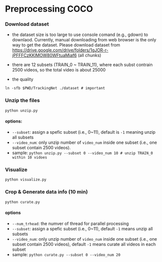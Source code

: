 # Preprocessing COCO

### Download dataset

- the dataset size is too large to use console comand (e.g., gdown) to downlaod. Currently, manual downloading from web browser is the only way to get the dataset. Please download dataset from https://drive.google.com/drive/folders/1gJOR-r-jPFFFCzKKlMOW80WFtuaMiaf6 (all chunks)

- there are 12 subsets (TRAIN_0 ~ TRAIN_11), where each subst contrain 2500 videos, so the total video is about 25000

- the quality 

````shell
ln -sfb $PWD/TrackingNet ./dataset # important
````

### Unzip the files
````shell
python unzip.py
````
#### options:
- `--subset`: assign a spefic subset (i.e., 0~11), default is `-1` meaning unzip all subsets
- `--video_num`: only unzip number of `video_num` inside one subset (i.e., one subset contain 2500 videos). 
- sample: `python unzip.py --subset 0 --video_num 10 # unzip TRAIN_0 within 10 vidoes` 

### Visualize
````shell
python visualize.py
````

### Crop & Generate data info (10 min)

````shell
python curate.py
````

#### options 
- `--num_trhead`: the numver of thread for parallel processing
- `--subset`: assign a spefic subset (i.e., 0~11), default `-1` means unzip all subsets
- `--video_num`: only unzip number of `video_num` inside one subset (i.e., one subset contain 2500 videos), default `-1` means curate all videos in each subset
- sample: `python curate.py --subset 0 --video_num 20` 
